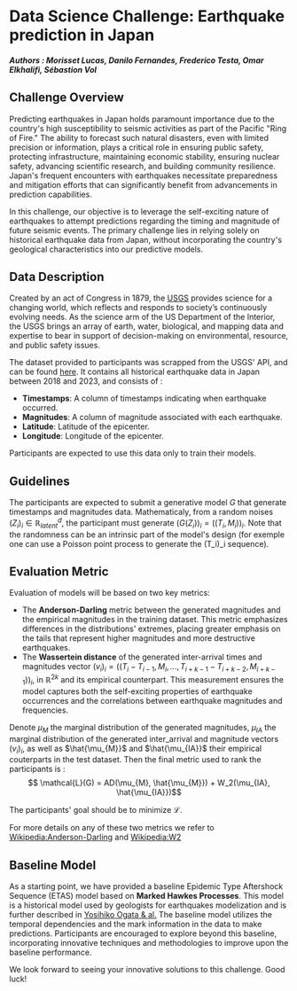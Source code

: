 # Data Science Challenge: Earthquake prediction in Japan
##### Authors : Morisset Lucas, Danilo Fernandes, Frederico Testa, Omar Elkhalifi, Sébastion Vol

## Challenge Overview

Predicting earthquakes in Japan holds paramount importance due to the country's high susceptibility to seismic activities as part of the Pacific "Ring of Fire." The ability to forecast such natural disasters, even with limited precision or information, plays a critical role in ensuring public safety, protecting infrastructure, maintaining economic stability, ensuring nuclear safety, advancing scientific research, and building community resilience. Japan's frequent encounters with earthquakes necessitate preparedness and mitigation efforts that can significantly benefit from advancements in prediction capabilities. 

In this challenge, our objective is to leverage the self-exciting nature of earthquakes to attempt predictions regarding the timing and magnitude of future seismic events. The primary challenge lies in relying solely on historical earthquake data from Japan, without incorporating the country's geological characteristics into our predictive models.

## Data Description

Created by an act of Congress in 1879, the [USGS](https://www.usgs.gov/) provides science for a changing world, which reflects and responds to society’s continuously evolving needs. As the science arm of the US Department of the Interior, the USGS brings an array of earth, water, biological, and mapping data and expertise to bear in support of decision-making on environmental, resource, and public safety issues.

The dataset provided to participants was scrapped from the USGS' API, and can be found [here](https://earthquake.usgs.gov/fdsnws/event/1/). It contains all historical earthquake data in Japan between 2018 and 2023, and consists of :
- **Timestamps**: A column of timestamps indicating when earthquake occurred.
- **Magnitudes**: A column of magnitude associated with each earthquake.
- **Latitude**: Latitude of the epicenter.
- **Longitude**: Longitude of the epicenter.

Participants are expected to use this data only to train their models.

## Guidelines

The participants are expected to submit a generative model $G$ that generate timestamps and magnitudes data. Mathematicaly, from a random noises $(Z_i)_i \in \mathbb{R}^d_{latent}$, the participant must generate $(G(Z_i))_i = ((T_i,M_i))_i$. Note that the randomness can be an intrinsic part of the model's design (for exemple one can use a Poisson point process to generate the (T_i)_i sequence). 

## Evaluation Metric

Evaluation of models will be based on two key metrics:
- The **Anderson-Darling** metric between the generated magnitudes and the empirical magnitudes in the training dataset. This metric emphasizes differences in the distributions' extremes, placing greater emphasis on the tails that represent higher magnitudes and more destructive earthquakes.
- The **Wassertein distance** of the generated inter-arrival times and magnitudes vector $(v_i)_i = ((T_{i} - T_{i-1}, M_i, ..., T_{i+k-1} - T_{i+k-2}, M_{i+k-1}))_i$, in $\mathbb{R}^{2k}$ and its empirical counterpart. This measurement ensures the model captures both the self-exciting properties of earthquake occurrences and the correlations between earthquake magnitudes and frequencies.


Denote $\mu_{M}$ the marginal distribution of the generated magnitudes, $\mu_{IA}$ the marginal distribution of the generated inter_arrival and magnitude vectors $(v_i)_i$, as well as $\hat{\mu_{M}}$ and $\hat{\mu_{IA}}$ their empirical couterparts in the test dataset. Then the final metric used to rank the participants is :
$$ \mathcal{L}(G) = AD(\mu_{M}, \hat{\mu_{M}}) + W_2(\mu_{IA}, \hat{\mu_{IA}})$$

The participants' goal should be to minimize $\mathcal{L}$.

For more details on any of these two metrics we refer to [Wikipedia:Anderson-Darling](https://en.wikipedia.org/wiki/Anderson%E2%80%93Darling_test) and [Wikipedia:W2](https://en.wikipedia.org/wiki/Wasserstein_metric)

## Baseline Model

As a starting point, we have provided a baseline Epidemic Type Aftershock Sequence (ETAS) model based on **Marked Hawkes Processes**. This model is a historical model used by geologists for earthquakes modelization and is further described in [Yosihiko Ogata & al.](https://link.springer.com/article/10.1023/A:1003403601725) The baseline model utilizes the temporal dependencies and the mark information in the data to make predictions. Participants are encouraged to explore beyond this baseline, incorporating innovative techniques and methodologies to improve upon the baseline performance.

We look forward to seeing your innovative solutions to this challenge. Good luck!